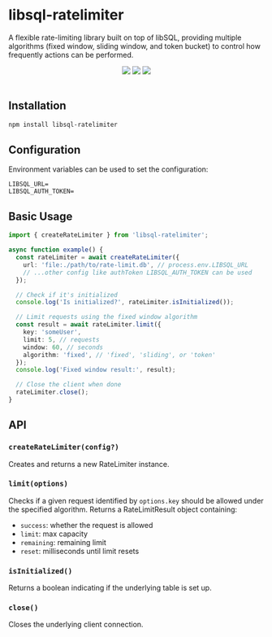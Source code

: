# libsql-ratelimiter

A flexible rate-limiting library built on top of libSQL, providing multiple algorithms (fixed window, sliding window, and token bucket) to control how frequently actions can be performed.

<div align="center">
<a href="https://www.npmjs.com/package/libsql-ratelimiter"><img src="https://img.shields.io/npm/v/libsql-ratelimiter"/><a>
<a href="https://www.npmjs.com/package/libsql-ratelimiter"><img src="https://img.shields.io/npm/dm/libsql-ratelimiter"/><a>
<a href="https://github.com/patelvivekdev/libsql-ratelimiter/actions/workflows/CI.yml"><img src="https://github.com/patelvivekdev/libsql-ratelimiter/actions/workflows/CI.yml/badge.svg"/><a>
</div>
<br>

## Installation

```bash
npm install libsql-ratelimiter
```

## Configuration

Environment variables can be used to set the configuration:

```env
LIBSQL_URL=
LIBSQL_AUTH_TOKEN=
```

## Basic Usage

```typescript
import { createRateLimiter } from 'libsql-ratelimiter';

async function example() {
  const rateLimiter = await createRateLimiter({
    url: 'file:./path/to/rate-limit.db', // process.env.LIBSQL_URL
    // ...other config like authToken LIBSQL_AUTH_TOKEN can be used
  });

  // Check if it's initialized
  console.log('Is initialized?', rateLimiter.isInitialized());

  // Limit requests using the fixed window algorithm
  const result = await rateLimiter.limit({
    key: 'someUser',
    limit: 5, // requests
    window: 60, // seconds
    algorithm: 'fixed', // 'fixed', 'sliding', or 'token'
  });
  console.log('Fixed window result:', result);

  // Close the client when done
  rateLimiter.close();
}
```

## API

### `createRateLimiter(config?)`

Creates and returns a new RateLimiter instance.

### `limit(options)`

Checks if a given request identified by `options.key` should be allowed under the specified algorithm. Returns a RateLimitResult object containing:

- `success`: whether the request is allowed
- `limit`: max capacity
- `remaining`: remaining limit
- `reset`: milliseconds until limit resets

### `isInitialized()`

Returns a boolean indicating if the underlying table is set up.

### `close()`

Closes the underlying client connection.
